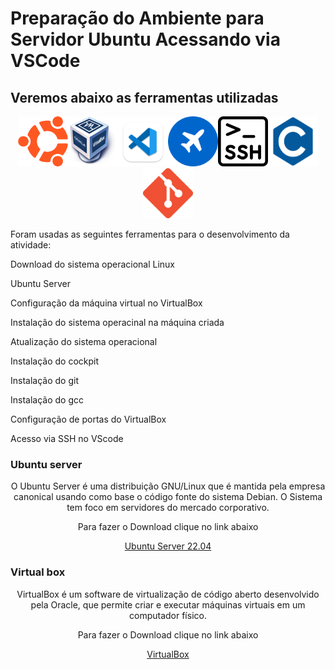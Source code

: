 # Preparação do Ambiente para Servidor Ubuntu Acessando via VSCode

## Veremos abaixo as ferramentas utilizadas
<p align="center"> 
<img src=logoubuntu.png width=80 height=80><img src=logovirtualbox.png width=80 height=80><img src=logovscode.png width=80 height=80><img src=cockpitlogo.png width=80 height=80><img src=logossh.png width=80 height=80><img src=logoc.png width=80 height=80><img src=logogit.png width=80 height=80>
</p>

Foram usadas as seguintes ferramentas para o desenvolvimento da atividade:
    
<p> Download do sistema operacional Linux</p>
<p> Ubuntu Server </p>
<p> Configuração da máquina virtual no VirtualBox </p>
<p> Instalação do sistema operacinal na máquina criada </p>
<p> Atualização do sistema operacional </p>
<p> Instalação do cockpit </p>
<p> Instalação do git </p>
<p> Instalação do gcc </p>
<p> Configuração de portas do VirtualBox </p>
<p> Acesso via SSH no VScode </p>

### Ubuntu server

<p align="center">O Ubuntu Server é uma distribuição GNU/Linux que é mantida pela empresa canonical usando como base o código fonte do sistema Debian. O Sistema tem foco em servidores do mercado corporativo.</p>

<p align="center">Para fazer o Download clique no link abaixo</p>

<p align="center"> <a href="https://ubuntu.com/download/server">Ubuntu Server 22.04 </a>
</p>

### Virtual box
<p align="center">VirtualBox é um software de virtualização de código aberto desenvolvido pela Oracle, que permite criar e executar máquinas virtuais em um computador físico.</p>

<p align="center">Para fazer o Download clique no link abaixo</p>

<p align="center"><a href="https://www.virtualbox.org/">VirtualBox</a>

</p>

